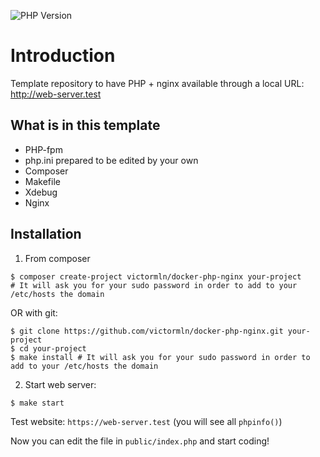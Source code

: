 ![PHP Version](https://img.shields.io/packagist/php-v/victormln/docker-php-nginx)

# Introduction

Template repository to have PHP + nginx available through a local URL: http://web-server.test

## What is in this template

- PHP-fpm
- php.ini prepared to be edited by your own
- Composer
- Makefile
- Xdebug
- Nginx

## Installation

1. From composer

```shell
$ composer create-project victormln/docker-php-nginx your-project
# It will ask you for your sudo password in order to add to your /etc/hosts the domain
```

OR with git:

```shell
$ git clone https://github.com/victormln/docker-php-nginx.git your-project
$ cd your-project
$ make install # It will ask you for your sudo password in order to add to your /etc/hosts the domain
```

2. Start web server:

```shell
$ make start
```

Test website: `https://web-server.test` (you will see all `phpinfo()`)

Now you can edit the file in `public/index.php` and start coding!
